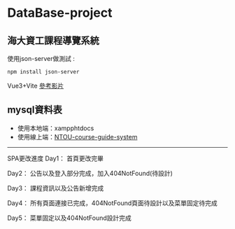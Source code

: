 # DataBase-project
## 海大資工課程導覽系統

使用json-server做測試 :

```
npm install json-server
```

Vue3+Vite
[參考影片](https://youtu.be/rNQIA0Fe9KQ)

## mysql資料表

* 使用本地端：xampphtdocs
* 使用線上端：[NTOU-course-guide-system](https://jayyyu1w.github.io/NTOU-course-guide-system/)

---------------------------------------
SPA更改進度
Day1：
首頁更改完畢

Day2：
公告以及登入部分完成，加入404NotFound(待設計)

Day3：
課程資訊以及公告新增完成

Day4：
所有頁面連接已完成，404NotFound頁面待設計以及菜單固定待完成

Day5：
菜單固定以及404NotFound設計完成